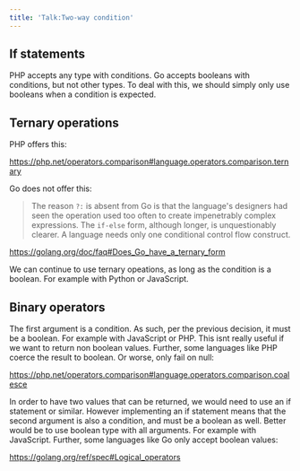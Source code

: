 ```yaml
---
title: 'Talk:Two-way condition'
---
```


## If statements

PHP accepts any type with conditions. Go accepts booleans with conditions, but
not other types. To deal with this, we should simply only use booleans when a
condition is expected.

## Ternary operations

PHP offers this:

<https://php.net/operators.comparison#language.operators.comparison.ternary>

Go does not offer this:

> The reason `?:` is absent from Go is that the language's designers had seen
> the operation used too often to create impenetrably complex expressions. The
> `if-else` form, although longer, is unquestionably clearer. A language needs
> only one conditional control flow construct.

<https://golang.org/doc/faq#Does_Go_have_a_ternary_form>

We can continue to use ternary opeations, as long as the condition is a
boolean. For example with Python or JavaScript.

## Binary operators

The first argument is a condition. As such, per the previous decision, it must
be a boolean. For example with JavaScript or PHP. This isnt really useful if we
want to return non boolean values. Further, some languages like PHP coerce the
result to boolean. Or worse, only fail on null:

<https://php.net/operators.comparison#language.operators.comparison.coalesce>

In order to have two values that can be returned, we would need to use an if
statement or similar. However implementing an if statement means that the
second argument is also a condition, and must be a boolean as well. Better
would be to use boolean type with all arguments. For example with JavaScript.
Further, some languages like Go only accept boolean values:

<https://golang.org/ref/spec#Logical_operators>
